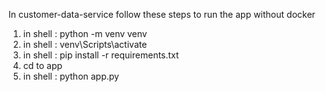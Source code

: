 In customer-data-service follow these steps to run the app without docker

1)  in shell :  python -m venv venv
2)  in shell :  venv\Scripts\activate
3)  in shell :  pip install -r requirements.txt
4)  cd to app
5)  in shell :  python app.py
